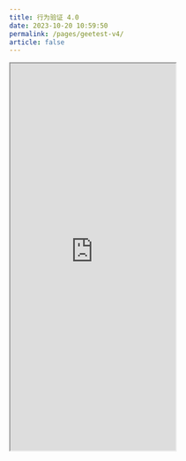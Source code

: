 ```yaml
---
title: 行为验证 4.0
date: 2023-10-20 10:59:50
permalink: /pages/geetest-v4/
article: false
---
```


<iframe src="https://gt4.geetest.com/" height="700px"></iframe>
